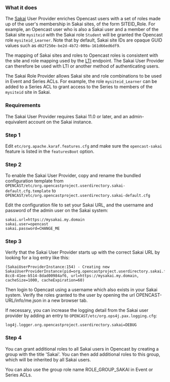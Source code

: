 ### What it does

The [Sakai](https://www.sakaiproject.org/) User Provider enriches Opencast users
with a set of roles made up of the user's membership in Sakai sites, of the form
SITEID_Role. For example, an Opencast user who is also a Sakai user and a member
of the Sakai site `mysiteid` with the Sakai role `Student` will be granted the
Opencast role `mysiteid_Learner`. Note that by default, Sakai site IDs are opaque
GUID values such as `d02f250e-be2d-4b72-009a-161d66ed6df9`.

The mapping of Sakai sites and roles to Opencast roles is consistent with the site
and role mapping used by the [LTI](../modules/ltimodule.md) endpoint. The Sakai
User Provider can therefore be used with LTI or another method of authenticating
users.

The Sakai Role Provider allows Sakai site and role combinations to be used in
Event and Series ACLs. For example, the role `mysiteid_Learner` can be added to a
Series ACL to grant access to the Series to members of the `mysiteid` site in Sakai.

### Requirements

The Sakai User Provider requires Sakai 11.0 or later, and an admin-equivalent
account on the Sakai instance.

### Step 1

Edit `etc/org.apache.karaf.features.cfg` and make sure the `opencast-sakai` feature is listed in the `featuresBoot`
option.

### Step 2

To enable the Sakai User Provider, copy and rename the bundled configuration template from
`OPENCAST/etc/org.opencastproject.userdirectory.sakai-default.cfg.template` to
`OPENCAST/etc/org.opencastproject.userdirectory.sakai-default.cfg`

Edit the configuration file to set your Sakai URL, and the username and password of
the admin user on the Sakai system:

```
sakai.url=https://mysakai.my.domain
sakai.user=opencast
sakai.password=CHANGE_ME
```

### Step 3

Verify that the Sakai User Provider starts up with the correct Sakai URL by looking
for a log entry like this:

```
(SakaiUserProviderInstance:154) - Creating new SakaiUserProviderInstance(pid=org.opencastproject.userdirectory.sakai.f1fad141-8cc8-41ee-b514-8dad00984af6, url=https://mysakai.my.domain, cacheSize=1000, cacheExpiration=60)
```

Then login to Opencast using a username which also exists in your Sakai system.
Verify the roles granted to the user by opening the url OPENCAST-URL/info/me.json
in a new browser tab.

If necessary, you can increase the logging detail from the Sakai user provider by
adding an entry to `OPENCAST/etc/org.ops4j.pax.logging.cfg`:

```
log4j.logger.org.opencastproject.userdirectory.sakai=DEBUG
```

### Step 4

You can grant additional roles to all Sakai users in Opencast by creating a group
with the title 'Sakai'. You can then add additional roles to this group, which will
be inherited by all Sakai users.

You can also use the group role name ROLE_GROUP_SAKAI in Event or Series ACLs.
